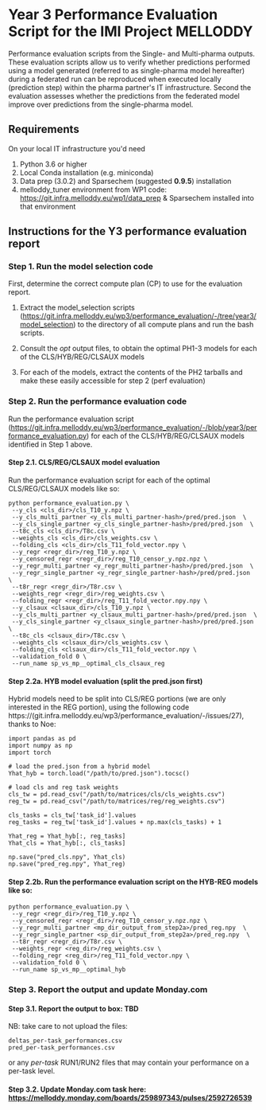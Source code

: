 # Year 3 Performance Evaluation Script for the IMI Project MELLODDY

Performance evaluation scripts from the Single- and Multi-pharma outputs.
These evaluation scripts allow us to verify whether predictions performed using a model generated (referred to as single-pharma model hereafter) during a federated run can be reproduced when executed locally (prediction step) within the pharma partner's IT infrastructure. 
Second the evaluation assesses whether the predictions from the federated model improve over predictions from the single-pharma model.

## Requirements
On your local IT infrastructure you'd need 

1. Python 3.6 or higher
2. Local Conda installation (e.g. miniconda)
3. Data prep (3.0.2) and Sparsechem (suggested **0.9.5**) installation
4. melloddy_tuner environment from WP1 code: https://git.infra.melloddy.eu/wp1/data_prep & Sparsechem installed into that environment

## Instructions for the Y3 performance evaluation report

### Step 1. Run the model selection code

First, determine the correct compute plan (CP) to use for the evaluation report.

1. Extract the model_selection scripts (https://git.infra.melloddy.eu/wp3/performance_evaluation/-/tree/year3/model_selection) to the directory of all compute plans and run the bash scripts.

2. Consult the *opt* output files, to obtain the optimal PH1-3 models for each of the CLS/HYB/REG/CLSAUX models

3. For each of the models, extract the contents of the PH2 tarballs and make these easily accessible for step 2 (perf evaluation) 

### Step 2. Run the performance evaluation code

Run the performance evaluation script (https://git.infra.melloddy.eu/wp3/performance_evaluation/-/blob/year3/performance_evaluation.py) for each of the CLS/HYB/REG/CLSAUX models identified in Step 1 above.

#### Step 2.1. CLS/REG/CLSAUX model evaluation

Run the performance evaluation script for each of the optimal CLS/REG/CLSAUX models like so:

```
python performance_evaluation.py \
 --y_cls <cls_dir>/cls_T10_y.npz \
 --y_cls_multi_partner <y_cls_multi_partner-hash>/pred/pred.json  \
 --y_cls_single_partner <y_cls_single_partner-hash>/pred/pred.json  \
 --t8c_cls <cls_dir>/T8c.csv \
 --weights_cls <cls_dir>/cls_weights.csv \
 --folding_cls <cls_dir>/cls_T11_fold_vector.npy \
 --y_regr <regr_dir>/reg_T10_y.npz \
 --y_censored_regr <regr_dir>/reg_T10_censor_y.npz.npz \
 --y_regr_multi_partner <y_regr_multi_partner-hash>/pred/pred.json  \
 --y_regr_single_partner <y_regr_single_partner-hash>/pred/pred.json  \
 --t8r_regr <regr_dir>/T8r.csv \
 --weights_regr <regr_dir>/reg_weights.csv \
 --folding_regr <regr_dir>/reg_T11_fold_vector.npy.npy \
 --y_clsaux <clsaux_dir>/cls_T10_y.npz \
 --y_cls_multi_partner <y_clsaux_multi_partner-hash>/pred/pred.json  \
 --y_cls_single_partner <y_clsaux_single_partner-hash>/pred/pred.json  \
 --t8c_cls <clsaux_dir>/T8c.csv \
 --weights_cls <clsaux_dir>/cls_weights.csv \
 --folding_cls <clsaux_dir>/cls_T11_fold_vector.npy \
 --validation_fold 0 \
 --run_name sp_vs_mp__optimal_cls_clsaux_reg
```

#### Step 2.2a. HYB model evaluation (split the pred.json first)

Hybrid models need to be split into CLS/REG portions (we are only interested in the REG portion), using the following code https://(git.infra.melloddy.eu/wp3/performance_evaluation/-/issues/27), thanks to Noe:

```
import pandas as pd
import numpy as np
import torch

# load the pred.json from a hybrid model 
Yhat_hyb = torch.load("/path/to/pred.json").tocsc()

# load cls and reg task weights
cls_tw = pd.read_csv("/path/to/matrices/cls/cls_weights.csv")
reg_tw = pd.read_csv("/path/to/matrices/reg/reg_weights.csv")

cls_tasks = cls_tw['task_id'].values
reg_tasks = reg_tw['task_id'].values + np.max(cls_tasks) + 1
            
Yhat_reg = Yhat_hyb[:, reg_tasks]
Yhat_cls = Yhat_hyb[:, cls_tasks]

np.save("pred_cls.npy", Yhat_cls)
np.save("pred_reg.npy", Yhat_reg)
```


#### Step 2.2b. Run the performance evaluation script on the HYB-REG models like so:

```
python performance_evaluation.py \
 --y_regr <regr_dir>/reg_T10_y.npz \ 
 --y_censored_regr <regr_dir>/reg_T10_censor_y.npz.npz \
 --y_regr_multi_partner <mp_dir_output_from_step2a>/pred_reg.npy  \
 --y_regr_single_partner <sp_dir_output_from_step2a>/pred_reg.npy  \
 --t8r_regr <regr_dir>/T8r.csv \
 --weights_regr <reg_dir>/reg_weights.csv \
 --folding_regr <reg_dir>/reg_T11_fold_vector.npy \
 --validation_fold 0 \
 --run_name sp_vs_mp__optimal_hyb
```

### Step 3. Report the output and update Monday.com

#### Step 3.1. Report the output to box: TBD

NB: take care to not upload the files: 

```
deltas_per-task_performances.csv
pred_per-task_performances.csv
```

or any *per-task* RUN1/RUN2 files that may contain your performance on a per-task level. 

#### Step 3.2. Update Monday.com task here: https://melloddy.monday.com/boards/259897343/pulses/2592726539


